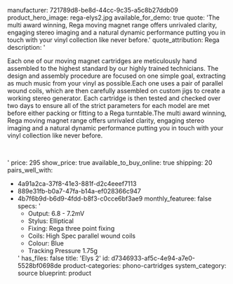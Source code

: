 manufacturer: 721789d8-be8d-44cc-9c35-a5c8b27ddb09
product_hero_image: rega-elys2.jpg
available_for_demo: true
quote: 'The multi award winning, Rega moving magnet range offers unrivaled clarity, engaging stereo imaging and a natural dynamic performance putting you in touch with your vinyl collection like never before.'
quote_attribution: Rega
description: '<p>Each one of our moving magnet cartridges are meticulously hand assembled to the highest standard by our highly trained technicians. The design and assembly procedure are focused on one simple goal, extracting as much music from your vinyl as possible.Each one uses a pair of parallel wound coils, which are then carefully assembled on custom jigs to create a working stereo generator. Each cartridge is then tested and checked over two days to ensure all of the strict parameters for each model are met before either packing or fitting to a Rega turntable.The multi award winning, Rega moving magnet range offers unrivaled clarity, engaging stereo imaging and a natural dynamic performance putting you in touch with your vinyl collection like never before.</p><p><br></p>'
price: 295
show_price: true
available_to_buy_online: true
shipping: 20
pairs_well_with:
  - 4a91a2ca-37f8-41e3-881f-d2c4eeef7113
  - 889e31fb-b0a7-47fa-b14a-ef028366c947
  - 4b7f6b9d-b6d9-4fdd-b8f3-c0cce6bf3ae9
monthly_featuree: false
specs: '<ul><li>Output: 6.8 - 7.2mV</li><li>Stylus: Elliptical</li><li>Fixing: Rega three point fixing</li><li>Coils: High Spec parallel wound coils</li><li>Colour: Blue</li><li>Tracking Pressure 1.75g</li></ul>'
has_files: false
title: 'Elys 2'
id: d7346933-af5c-4e94-a7e0-5528bf0698de
product-categories: phono-cartridges
system_category: source
blueprint: product
